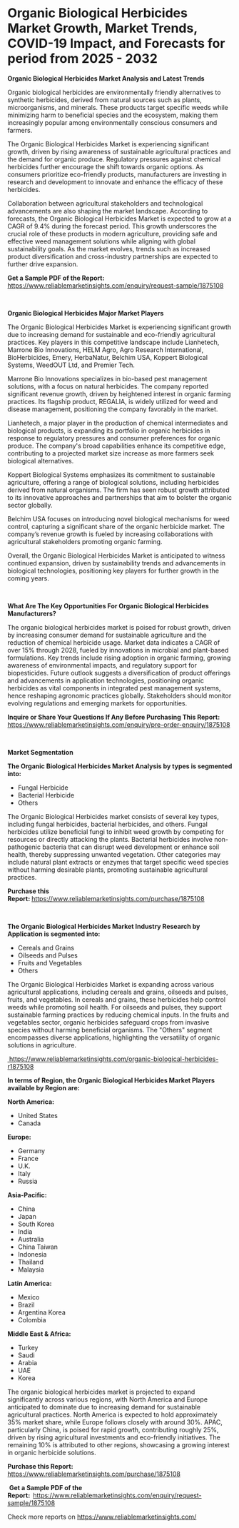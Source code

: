 <p><h1>Organic Biological Herbicides Market Growth, Market Trends, COVID-19 Impact, and Forecasts for period from 2025 - 2032</h1></p><p><strong>Organic Biological Herbicides Market Analysis and Latest Trends</strong></p>
<p><p>Organic biological herbicides are environmentally friendly alternatives to synthetic herbicides, derived from natural sources such as plants, microorganisms, and minerals. These products target specific weeds while minimizing harm to beneficial species and the ecosystem, making them increasingly popular among environmentally conscious consumers and farmers.</p><p>The Organic Biological Herbicides Market is experiencing significant growth, driven by rising awareness of sustainable agricultural practices and the demand for organic produce. Regulatory pressures against chemical herbicides further encourage the shift towards organic options. As consumers prioritize eco-friendly products, manufacturers are investing in research and development to innovate and enhance the efficacy of these herbicides. </p><p>Collaboration between agricultural stakeholders and technological advancements are also shaping the market landscape. According to forecasts, the Organic Biological Herbicides Market is expected to grow at a CAGR of 9.4% during the forecast period. This growth underscores the crucial role of these products in modern agriculture, providing safe and effective weed management solutions while aligning with global sustainability goals. As the market evolves, trends such as increased product diversification and cross-industry partnerships are expected to further drive expansion.</p></p>
<p><strong>Get a Sample PDF of the Report:&nbsp;</strong> <a href="https://www.reliablemarketinsights.com/enquiry/request-sample/1875108?utm_campaign=3167&utm_medium=2&utm_source=Github&utm_content=ia&utm_term=03042025&utm_id=organic-biological-herbicides">https://www.reliablemarketinsights.com/enquiry/request-sample/1875108</a></p>
<p>&nbsp;</p>
<p><strong>Organic Biological Herbicides Major Market Players</strong></p>
<p><p>The Organic Biological Herbicides Market is experiencing significant growth due to increasing demand for sustainable and eco-friendly agricultural practices. Key players in this competitive landscape include Lianhetech, Marrone Bio Innovations, HELM Agro, Agro Research International, BioHerbicides, Emery, HerbaNatur, Belchim USA, Koppert Biological Systems, WeedOUT Ltd, and Premier Tech.</p><p>Marrone Bio Innovations specializes in bio-based pest management solutions, with a focus on natural herbicides. The company reported significant revenue growth, driven by heightened interest in organic farming practices. Its flagship product, REGALIA, is widely utilized for weed and disease management, positioning the company favorably in the market.</p><p>Lianhetech, a major player in the production of chemical intermediates and biological products, is expanding its portfolio in organic herbicides in response to regulatory pressures and consumer preferences for organic produce. The company's broad capabilities enhance its competitive edge, contributing to a projected market size increase as more farmers seek biological alternatives.</p><p>Koppert Biological Systems emphasizes its commitment to sustainable agriculture, offering a range of biological solutions, including herbicides derived from natural organisms. The firm has seen robust growth attributed to its innovative approaches and partnerships that aim to bolster the organic sector globally.</p><p>Belchim USA focuses on introducing novel biological mechanisms for weed control, capturing a significant share of the organic herbicide market. The company’s revenue growth is fueled by increasing collaborations with agricultural stakeholders promoting organic farming.</p><p>Overall, the Organic Biological Herbicides Market is anticipated to witness continued expansion, driven by sustainability trends and advancements in biological technologies, positioning key players for further growth in the coming years.</p></p>
<p>&nbsp;</p>
<p><strong>What Are The Key Opportunities For Organic Biological Herbicides Manufacturers?</strong></p>
<p><p>The organic biological herbicides market is poised for robust growth, driven by increasing consumer demand for sustainable agriculture and the reduction of chemical herbicide usage. Market data indicates a CAGR of over 15% through 2028, fueled by innovations in microbial and plant-based formulations. Key trends include rising adoption in organic farming, growing awareness of environmental impacts, and regulatory support for biopesticides. Future outlook suggests a diversification of product offerings and advancements in application technologies, positioning organic herbicides as vital components in integrated pest management systems, hence reshaping agronomic practices globally. Stakeholders should monitor evolving regulations and emerging markets for opportunities.</p></p>
<p><strong>Inquire or Share Your Questions If Any Before Purchasing This Report:</strong> <a href="https://www.reliablemarketinsights.com/enquiry/pre-order-enquiry/1875108?utm_campaign=3167&utm_medium=2&utm_source=Github&utm_content=ia&utm_term=03042025&utm_id=organic-biological-herbicides">https://www.reliablemarketinsights.com/enquiry/pre-order-enquiry/1875108</a></p>
<p>&nbsp;</p>
<p><strong>Market Segmentation</strong></p>
<p><strong>The Organic Biological Herbicides Market Analysis by types is segmented into:</strong></p>
<p><ul><li>Fungal Herbicide</li><li>Bacterial Herbicide</li><li>Others</li></ul></p>
<p><p>The Organic Biological Herbicides market consists of several key types, including fungal herbicides, bacterial herbicides, and others. Fungal herbicides utilize beneficial fungi to inhibit weed growth by competing for resources or directly attacking the plants. Bacterial herbicides involve non-pathogenic bacteria that can disrupt weed development or enhance soil health, thereby suppressing unwanted vegetation. Other categories may include natural plant extracts or enzymes that target specific weed species without harming desirable plants, promoting sustainable agricultural practices.</p></p>
<p><strong>Purchase this Report:&nbsp;</strong><a href="https://www.reliablemarketinsights.com/purchase/1875108?utm_campaign=3167&utm_medium=2&utm_source=Github&utm_content=ia&utm_term=03042025&utm_id=organic-biological-herbicides">https://www.reliablemarketinsights.com/purchase/1875108</a></p>
<p>&nbsp;</p>
<p><strong>The Organic Biological Herbicides Market Industry Research by Application is segmented into:</strong></p>
<p><ul><li>Cereals and Grains</li><li>Oilseeds and Pulses</li><li>Fruits and Vegetables</li><li>Others</li></ul></p>
<p><p>The Organic Biological Herbicides Market is expanding across various agricultural applications, including cereals and grains, oilseeds and pulses, fruits, and vegetables. In cereals and grains, these herbicides help control weeds while promoting soil health. For oilseeds and pulses, they support sustainable farming practices by reducing chemical inputs. In the fruits and vegetables sector, organic herbicides safeguard crops from invasive species without harming beneficial organisms. The "Others" segment encompasses diverse applications, highlighting the versatility of organic solutions in agriculture.</p></p>
<p><a href="https://www.reliablemarketinsights.com/organic-biological-herbicides-r1875108?utm_campaign=3167&utm_medium=2&utm_source=Github&utm_content=ia&utm_term=03042025&utm_id=organic-biological-herbicides">&nbsp;https://www.reliablemarketinsights.com/organic-biological-herbicides-r1875108</a></p>
<p><strong>In terms of Region, the Organic Biological Herbicides Market Players available by Region are:</strong></p>
<p>
    <p> <strong> North America: </strong>
        <ul>
            <li>United States</li>
            <li>Canada</li>
        </ul>
        </p> 
    <p> <strong> Europe: </strong>
        <ul>
            <li>Germany</li>
            <li>France</li>
            <li>U.K.</li>
            <li>Italy</li>
            <li>Russia</li>
        </ul>
        </p> 
    <p> <strong> Asia-Pacific: </strong>
        <ul>
            <li>China</li>
            <li>Japan</li>
            <li>South Korea</li>
            <li>India</li>
            <li>Australia</li>
            <li>China Taiwan</li>
            <li>Indonesia</li>
            <li>Thailand</li>
            <li>Malaysia</li>
        </ul>
        </p> 
    <p> <strong> Latin America: </strong>
        <ul>
            <li>Mexico</li>
            <li>Brazil</li>
            <li>Argentina Korea</li>
            <li>Colombia</li>
        </ul>
        </p> 
    <p> <strong> Middle East & Africa: </strong>
        <ul>
            <li>Turkey</li>
            <li>Saudi</li>
            <li>Arabia</li>
            <li>UAE</li>
            <li>Korea</li>
        </ul>
    </p>
    </p>
<p><p>The organic biological herbicides market is projected to expand significantly across various regions, with North America and Europe anticipated to dominate due to increasing demand for sustainable agricultural practices. North America is expected to hold approximately 35% market share, while Europe follows closely with around 30%. APAC, particularly China, is poised for rapid growth, contributing roughly 25%, driven by rising agricultural investments and eco-friendly initiatives. The remaining 10% is attributed to other regions, showcasing a growing interest in organic herbicide solutions.</p></p>
<p><strong>Purchase this Report: </strong><a href="https://www.reliablemarketinsights.com/purchase/1875108?utm_campaign=3167&utm_medium=2&utm_source=Github&utm_content=ia&utm_term=03042025&utm_id=organic-biological-herbicides">https://www.reliablemarketinsights.com/purchase/1875108</a></p>
<p>&nbsp;<strong>Get a Sample PDF of the Report:&nbsp;&nbsp;</strong><a href="https://www.reliablemarketinsights.com/enquiry/request-sample/1875108?utm_campaign=3167&utm_medium=2&utm_source=Github&utm_content=ia&utm_term=03042025&utm_id=organic-biological-herbicides">https://www.reliablemarketinsights.com/enquiry/request-sample/1875108</a></p>
<p><strong></strong></p>
<p>Check more reports on <a href="https://www.reliablemarketinsights.com/?utm_campaign=3167&utm_medium=2&utm_source=Github&utm_content=ia&utm_term=03042025&utm_id=organic-biological-herbicides">https://www.reliablemarketinsights.com/</a></p>